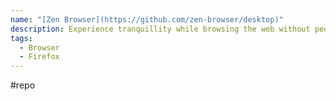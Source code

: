```yaml
---
name: "[Zen Browser](https://github.com/zen-browser/desktop)"
description: Experience tranquillity while browsing the web without people tracking you!
tags:
  - Browser
  - Firefox
---
```

#repo